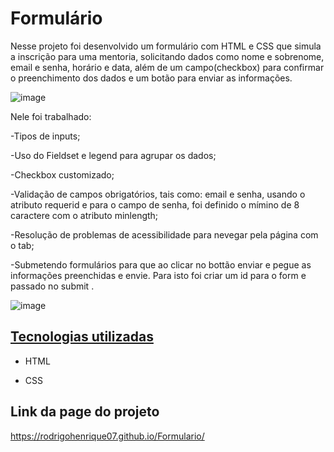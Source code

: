 # Formulário

Nesse projeto foi desenvolvido um formulário com HTML e CSS que simula a inscrição para uma mentoria, solicitando dados como nome e sobrenome, email e senha, horário e data, além de um campo(checkbox) 
para confirmar o preenchimento dos dados e um botão para enviar as informações.

![image](https://user-images.githubusercontent.com/99925589/191718138-9365193c-f4a3-46b1-b103-4a072da08c07.png)


<p>Nele foi trabalhado:</p>

<p> -Tipos de inputs; </p>
<p> -Uso do Fieldset e legend para agrupar os dados; </p>
<p> -Checkbox customizado;</p>
<p> -Validação de campos obrigatórios, tais como: email e senha, usando o atributo requerid e para o campo de senha, foi definido o mímino de 8 caractere com o atributo minlength;</p>
<p> -Resolução de problemas de acessibilidade para nevegar pela página com o tab;</p>
<p> -Submetendo formulários para que ao clicar no bottão enviar e pegue as informações preenchidas e envie. Para isto foi criar um id para o form e passado no submit .</p>

![image](https://user-images.githubusercontent.com/99925589/191724047-292cd310-e737-423d-ab64-5cbd15195a4f.png)

## [Tecnologias utilizadas](#tecnologias)
* <p> HTML </p>
* <p> CSS  </p>

## Link da page do projeto

https://rodrigohenrique07.github.io/Formulario/
